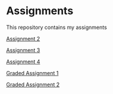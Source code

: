 # Assignments
This repository contains my assignments

[Assignment 2](https://github.com/gionni3003/Assignments/blob/master/assignment2%20(2).ipynb) 
 
[Assignment 3](https://github.com/gionni3003/Assignments/blob/master/assignment3%20(1).ipynb)

[Assignment 4](https://github.com/gionni3003/Assignments/blob/master/assignment4.ipynb)

[Graded Assignment 1](https://github.com/gionni3003/Assignments/blob/master/Graded_assignment1.ipynb)

[Graded Assignment 2](https://github.com/gionni3003/Assignments/blob/master/Graded_assignment_2%20(1).ipynb)
